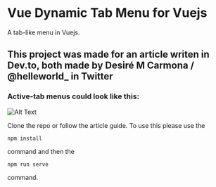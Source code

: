 # Vue Dynamic Tab Menu for Vuejs
A tab-like menu in Vuejs.

## This project was made for an article writen in Dev.to, both made by Desiré M Carmona / @helleworld_ in Twitter

### Active-tab menus could look like this:

![Alt Text](https://dev-to-uploads.s3.amazonaws.com/i/xmzf9prarjbejyqkayol.png)

Clone the repo or follow the article guide. To use this please use the 
```
npm install
``` 
command and then the
```
npm run serve
```
command.

